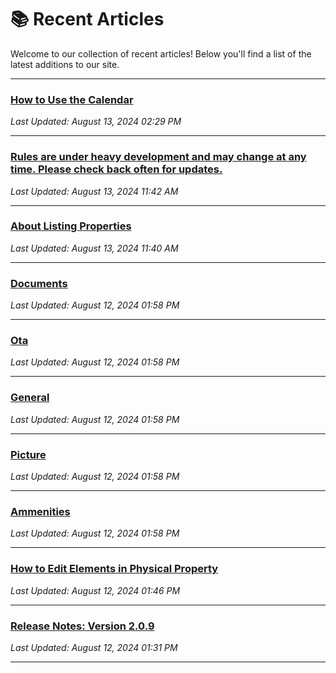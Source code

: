 
# 📚 Recent Articles

Welcome to our collection of recent articles! Below you'll find a list of the latest additions to our site.

---

### [How to Use the Calendar](property/listing/calendar/price_availabilty.md)
_Last Updated: August 13, 2024 02:29 PM_

---

### [Rules are under heavy development and may change at any time. Please check back often for updates.](property/listing/calendar/rules.md)
_Last Updated: August 13, 2024 11:42 AM_

---

### [About Listing Properties](property/listing/general.md)
_Last Updated: August 13, 2024 11:40 AM_

---

### [Documents](property/editor/documents.md)
_Last Updated: August 12, 2024 01:58 PM_

---

### [Ota](property/editor/ota.md)
_Last Updated: August 12, 2024 01:58 PM_

---

### [General](property/editor/general.md)
_Last Updated: August 12, 2024 01:58 PM_

---

### [Picture](property/editor/picture.md)
_Last Updated: August 12, 2024 01:58 PM_

---

### [Ammenities](property/editor/ammenities.md)
_Last Updated: August 12, 2024 01:58 PM_

---

### [How to Edit Elements in Physical Property](property/physical/edit_elements.md)
_Last Updated: August 12, 2024 01:46 PM_

---

### [Release Notes: Version 2.0.9](release_notes_weboffice/2.0.9.md)
_Last Updated: August 12, 2024 01:31 PM_

---

